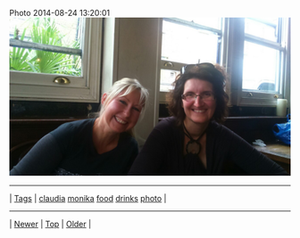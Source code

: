 <!--
title: Photo 2014-08-24 13
date: 2020-06-28T15:00:41.527Z
tags: claudia, monika, food, drinks, photo
-->











Photo 2014-08-24 13:20:01
![](95636419257-0.jpg)

<!--BOTTOM-POST-NAVIGATION-->
---

| [Tags](tags.md) | [claudia](tag-claudia.md) [monika](tag-monika.md) [food](tag-food.md) [drinks](tag-drinks.md) [photo](tag-photo.md) |

---

| [Newer](95636247487.md) | [Top](index.md) | [Older](95654403197.md) |